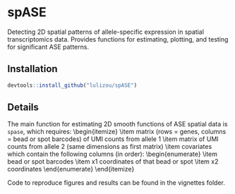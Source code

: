 # spASE
Detecting 2D spatial patterns of allele-specific expression in spatial
transcriptomics data. Provides functions for estimating, plotting, and
testing for significant ASE patterns.

## Installation

```r
devtools::install_github("lulizou/spASE")
```

## Details

The main function for estimating 2D smooth functions of ASE spatial data
is `spase`, which requires:
\begin{itemize}
  \item matrix (rows = genes, columns = bead or spot barcodes) of UMI counts
  from allele 1
  \item matrix of UMI counts from allele 2 (same dimensions as first matrix)
  \item covariates which contain the following columns (in order):
  \begin{enumerate}
    \item bead or spot barcodes
    \item x1 coordinates of that bead or spot
    \item x2 coordinates
  \end{enumerate}
\end{itemize}

Code to reproduce figures and results can be found in the vignettes folder.

